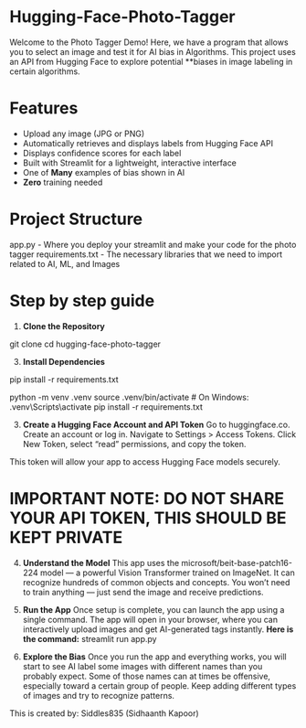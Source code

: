 # Hugging-Face-Photo-Tagger
Welcome to the Photo Tagger Demo! Here, we have a program that allows you to select an image and test it for AI bias in Algorithms. This project uses an API from Hugging Face to explore potential **biases in image labeling in certain algorithms.

# Features

- Upload any image (JPG or PNG)
- Automatically retrieves and displays labels from Hugging Face API
- Displays confidence scores for each label
- Built with Streamlit for a lightweight, interactive interface
- One of **Many** examples of bias shown in AI
- **Zero** training needed

# Project Structure
app.py - Where you deploy your streamlit and make your code for the photo tagger
requirements.txt - The necessary libraries that we need to import related to AI, ML, and Images

# Step by step guide
1. **Clone the Repository**
   
git clone <YOUR GIT URL>
cd hugging-face-photo-tagger

3. **Install Dependencies**

pip install -r requirements.txt

python -m venv .venv
source .venv/bin/activate  # On Windows: .venv\Scripts\activate
pip install -r requirements.txt

3. **Create a Hugging Face Account and API Token**
   Go to huggingface.co.
   Create an account or log in.
   Navigate to Settings > Access Tokens.
   Click New Token, select “read” permissions, and copy the token.

This token will allow your app to access Hugging Face models securely.

# IMPORTANT NOTE: DO NOT SHARE YOUR API TOKEN, THIS SHOULD BE KEPT PRIVATE

4. **Understand the Model**
This app uses the microsoft/beit-base-patch16-224 model — a powerful Vision Transformer trained on ImageNet. It can recognize hundreds of common objects and concepts. You won’t need to train anything — just send the image and receive predictions.

5. **Run the App**
Once setup is complete, you can launch the app using a single command. The app will open in your browser, where you can interactively upload images and get AI-generated tags instantly.
**Here is the command:** streamlit run app.py

6. **Explore the Bias**
   Once you run the app and everything works, you will start to see AI label some images with different names than you probably expect. Some of those names can at times be offensive, especially toward a certain group of people. Keep adding different types of images and try to recognize patterns.

This is created by: Siddles835 (Sidhaanth Kapoor)
